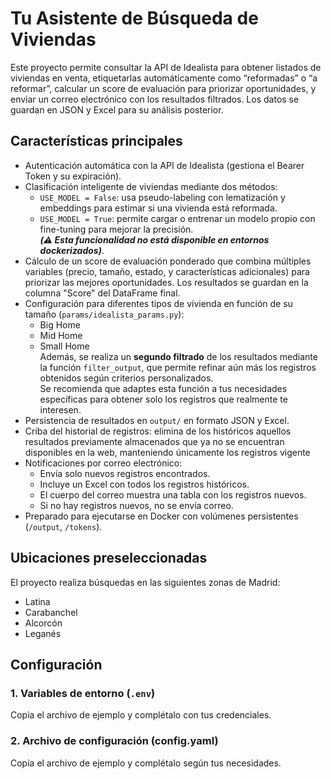# Tu Asistente de Búsqueda de Viviendas

Este proyecto permite consultar la API de Idealista para obtener listados de viviendas en venta, etiquetarlas automáticamente como “reformadas” o “a reformar”, calcular un score de evaluación para priorizar oportunidades, y enviar un correo electrónico con los resultados filtrados.
Los datos se guardan en JSON y Excel para su análisis posterior.

## Características principales

- Autenticación automática con la API de Idealista (gestiona el Bearer Token y su expiración).
- Clasificación inteligente de viviendas mediante dos métodos:
  - `USE_MODEL = False`: usa pseudo-labeling con lematización y embeddings para estimar si una vivienda está reformada.
  - `USE_MODEL = True`: permite cargar o entrenar un modelo propio con fine-tuning para mejorar la precisión. \
  ***(⚠️ Esta funcionalidad no está disponible en entornos dockerizados)***.
- Cálculo de un score de evaluación ponderado que combina múltiples variables (precio, tamaño, estado, y características adicionales) para priorizar las mejores oportunidades. Los resultados se guardan en la columna "Score" del DataFrame final.
- Configuración para diferentes tipos de vivienda en función de su tamaño (`params/idealista_params.py`):  
  - Big Home  
  - Mid Home  
  - Small Home  
  Además, se realiza un **segundo filtrado** de los resultados mediante la función `filter_output`, que permite refinar aún más los registros obtenidos según criterios personalizados.  
  Se recomienda que adaptes esta función a tus necesidades específicas para obtener solo los registros que realmente te interesen.  
- Persistencia de resultados en `output/` en formato JSON y Excel.
- Criba del historial de registros: elimina de los históricos aquellos resultados previamente almacenados que ya no se encuentran disponibles en la web, manteniendo únicamente los registros vigente    
- Notificaciones por correo electrónico:  
  - Envía solo nuevos registros encontrados.  
  - Incluye un Excel con todos los registros históricos.  
  - El cuerpo del correo muestra una tabla con los registros nuevos.  
  - Si no hay registros nuevos, no se envía correo.  
- Preparado para ejecutarse en Docker con volúmenes persistentes (`/output`, `/tokens`). 



## Ubicaciones preseleccionadas

El proyecto realiza búsquedas en las siguientes zonas de Madrid:

- Latina  
- Carabanchel  
- Alcorcón  
- Leganés  


## Configuración

### 1. Variables de entorno (`.env`)

Copia el archivo de ejemplo y complétalo con tus credenciales.

### 2. Archivo de configuración (config.yaml)

Copia el archivo de ejemplo y complétalo según tus necesidades.
